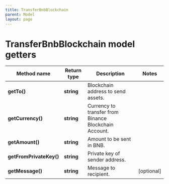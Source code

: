 ```yaml
---
title: TransferBnbBlockchain
parent: Model
layout: page
---
```


# TransferBnbBlockchain model getters

Method name | Return type | Description | Notes
------------ | ------------- | ------------- | -------------
**getTo()** | **string** | Blockchain address to send assets. |
**getCurrency()** | **string** | Currency to transfer from Binance Blockchain Account. |
**getAmount()** | **string** | Amount to be sent in BNB. |
**getFromPrivateKey()** | **string** | Private key of sender address. |
**getMessage()** | **string** | Message to recipient. | [optional]

